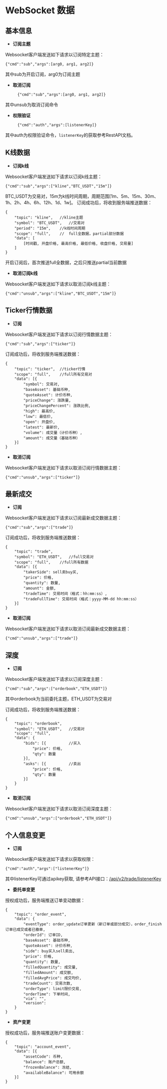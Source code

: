# WebSocket 数据 #

## 基本信息 ##   

- **订阅主题**

Websocket客户端发送如下请求以订阅特定主题：

    {"cmd":"sub","args":[arg0, arg1, arg2]}
    
其中sub为开启订阅，arg0为订阅主题

- **取消订阅**

        {"cmd":"sub","args":[arg0, arg1, arg2]}
    
    
其中unsub为取消订阅命令

- **权限验证**

        {"cmd":"auth","args":[listenerKey]}

其中auth为权限验证命令，`listenerKey`的获取参考RestAPI文档。

## K线数据 ##

- **订阅k线**

Websocket客户端发送如下请求以订阅k线主题：

    {"cmd":"sub","args":["kline","BTC_USDT","15m"]}
    
BTC_USDT为交易对，15m为k线时间周期，周期范围[1m、5m、15m、30m、1h、2h、4h、6h、12h、1d、1w]。
订阅成功后，将收到服务端推送数据：

    {
    	"topic": "kline",   //kline主题
    	"symbol": "BTC_USDT",   //交易对
    	"period": "15m",    //k线时间周期
    	"scope": "full",    //  full全数据，partial部分数据
    	"data": [
    		[时间戳, 开盘价格, 最高价格, 最低价格, 收盘价格, 交易量]
    	]
    }
开启订阅后，首次推送full全数据，之后只推送partial当前数据
    
- **取消订阅k线**

Websocket客户端发送如下请求以取消订阅k线主题：

    {"cmd":"unsub","args":["kline","BTC_USDT","15m"]}
    

## Ticker行情数据 ##

- **订阅**

Websocket客户端发送如下请求以订阅行情数据主题：

    {"cmd":"sub","args":["ticker"]}
    
订阅成功后，将收到服务端推送数据：

    {
    	"topic": "ticker",  //ticker行情
    	"scope": "full",    //full所有交易对
    	"data": [{
    		"symbol": 交易对,   
    		"baseAsset": 基础币种,     
    		"quoteAsset": 计价币种, 
    		"priceChange": 涨跌量,
    		"priceChangePercent": 涨跌比例,
    		"high": 最高价,
    		"low": 最低价,
    		"open": 开盘价,
    		"latest": 最新价,
    		"volume": 成交量（计价币种）,
    		"amount": 成交量（基础币种）
    	}]
    }
    
- **取消订阅**

Websocket客户端发送如下请求以取消订阅行情数据主题：

    {"cmd":"unsub","args":["ticker"]}
    

## 最新成交 ##

- **订阅**

Websocket客户端发送如下请求以订阅最新成交数据主题：

    {"cmd":"sub","args":["trade"]}
    
订阅成功后，将收到服务端推送数据：

    {
    	"topic": "trade",
    	"symbol": "ETH_USDT",   //full交易对
    	"scope": "full",    //full所有数据
    	"data": [{
    		"takerSide": sell卖buy买,
    		"price": 价格,
    		"quantity": 数量,
    		"amount": 金额,
    		"tradeTime": 交易时间（格式：hh:mm:ss）,
    		"tradeFullTime": 交易时间（格式：yyyy-MM-dd hh:mm:ss）
    	}]
    }
    
- **取消订阅**

Websocket客户端发送如下请求以取消订阅最新成交数据主题：

    {"cmd":"unsub","args":["trade"]}
    
## 深度 ##

- **订阅**

Websocket客户端发送如下请求以订阅深度主题：

    {"cmd":"sub","args":["orderbook","ETH_USDT"]}
    
其中orderbook为当前委托主题，ETH_USDT为交易对
    
订阅成功后，将收到服务端推送数据：

    {
    	"topic": "orderbook",
    	"symbol": "ETH_USDT",   //交易对
    	"scope": "full",   
    	"data": {
    		"bids": [{          //买入
    			"price": 价格,
    			"qty": 数量
    		}],
    		"asks": [{          //卖出
    			"price": 价格,
    			"qty": 数量
    		}]
    	}
    }
    
- **取消订阅**

Websocket客户端发送如下请求以取消订阅深度主题：

    {"cmd":"unsub","args":["orderbook","ETH_USDT"]}
    
## 个人信息变更 ##

- **订阅**

Websocket客户端发送如下请求以获取权限：

    {"cmd":"auth","args":["listenerKey"]}
    
    
其中listenerKey可通过apikey获取, 请参考API接口：[/api/v2/trade/listenerKey](https://github.com/gxcomapi/api_docs/blob/master/REST_api_reference.md)
    
- **委托单变更**
    
授权成功后，服务端推送订单变动数据：

    {
    	"topic": "order_event",
    	"data": {
    		"eventType": order_update订单更新（新订单或部分成交），order_finish订单已成交或者已撤单,
    		"orderId": 订单ID,
    		"baseAsset": 基础币种,
    		"quoteAsset": 计价币种,
    		"side": buy买入sell卖出,
    		"price": 价格,
    		"quantity": 数量,
    		"filledQuantity": 成交量,
    		"filledAmount": 成交额,
    		"filledAvgPrice": 成交均价,
    		"tradeCount": 交易次数,
    		"orderType": limit限价交易,
    		"orderTime": 下单时间,
    		"via": "",
    		"version": 
    	}
    }
   
- **资产变更**

    
授权成功后，服务端推送账户变更数据：

    {
    	"topic": "account_event",
    	"data": [{
    		"assetCode": 币种,
    		"balance": 账户总额,
    		"frozenBalance": 冻结,
    		"availableBalance": 可用余额
    	}]
    }
     
